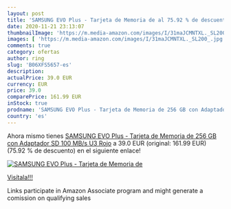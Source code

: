 ```yaml
---
layout: post
title: 'SAMSUNG EVO Plus - Tarjeta de Memoria de al 75.92 % de descuento'
date: 2020-11-21 23:13:07
thumbnailImage: 'https://m.media-amazon.com/images/I/31maJCMNTXL._SL200_.jpg'
images: [ 'https://m.media-amazon.com/images/I/31maJCMNTXL._SL200_.jpg' ]
comments: true
category: ofertas
author: ring
slug: 'B06XFS5657-es'
description:
actualPrice: 39.0 EUR
currency: EUR
price: 39.0
comparePrice: 161.99 EUR
inStock: true
prodname: 'SAMSUNG EVO Plus - Tarjeta de Memoria de 256 GB con Adaptador SD  100 MB/s  U3   Rojo'
country: 'es'
---
```


Ahora mismo tienes [SAMSUNG EVO Plus - Tarjeta de Memoria de 256 GB con Adaptador SD  100 MB/s  U3   Rojo](https://www.amazon.es/dp/B06XFS5657/?tag=tolees-21) a 39.0 EUR (original: 161.99 EUR) (75.92 %  de descuento) en el siguiente enlace!

[![SAMSUNG EVO Plus - Tarjeta de Memoria de](https://m.media-amazon.com/images/I/31maJCMNTXL._SL200_.jpg)](https://www.amazon.es/dp/B06XFS5657/?tag=tolees-21)

[Visítala!!!](https://www.amazon.es/dp/B06XFS5657/?tag=tolees-21)

Links participate in Amazon Associate program and might generate a comission on qualifying sales
